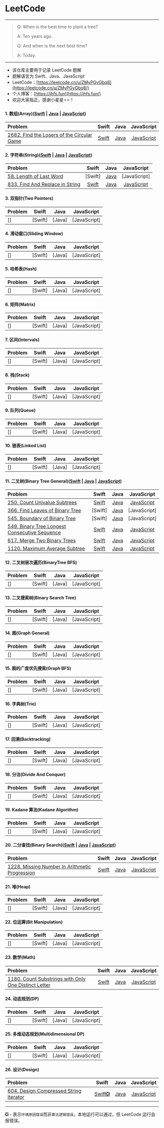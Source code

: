 # LeetCode

----

> 
> Q: When is the best time to plant a tree?
> 
> A: Ten years ago.
> 
> Q: And when is the next best time?
> 
> A: Today. 
> 

----

* 该仓库主要用于记录 LeetCode 题解
* 题解语言为 Swift、Java、JavaScript
* LeetCode：[https://leetcode.cn/u/ZMyPGyGbq8](https://leetcode.cn/u/ZMyPGyGbq8/)
* 个人博客：[https://jhfs.fun](https://jhfs.fun/)
* 欢迎大家指正，感谢小星星⭐️⭐️！

#### 1. 数组(Array)([Swift](https://github.com/yujiuqie/Leetcode/blob/master/Swift/Leetcode.playground/Sources/1_Array/) | [Java](https://github.com/yujiuqie/Leetcode/blob/master/Java/1_Array/) | [JavaScript](https://github.com/yujiuqie/Leetcode/blob/master/JavaScript/1_Array/))

| Problem | Swift | Java | JavaScript |
|:---|:---:|:---:|:---:|
| [2682. Find the Losers of the Circular Game](https://leetcode.cn/problems/find-the-losers-of-the-circular-game/) | [Swift](https://github.com/yujiuqie/Leetcode/blob/master/Swift/Leetcode.playground/Sources/1_Array/LC_2682_FindTheLosersOfTheCircularGame.swift) | [Java](https://github.com/yujiuqie/Leetcode/blob/master/Java/1_Array/LC_2682_FindTheLosersOfTheCircularGame.java) | [JavaScript](https://github.com/yujiuqie/Leetcode/blob/master/JavaScript/1_Array/LC_2682_FindTheLosersOfTheCircularGame.js) | 

#### 2. 字符串(String)([Swift](https://github.com/yujiuqie/Leetcode/blob/master/Swift/Leetcode.playground/Sources/2_String/) | [Java](https://github.com/yujiuqie/Leetcode/blob/master/Java/2_String/) | [JavaScript](https://github.com/yujiuqie/Leetcode/blob/master/JavaScript/2_String/))

| Problem | Swift | Java | JavaScript |
|:---|:---:|:---:|:---:|
| [58. Length of Last Word](https://leetcode.cn/problems/length-of-last-word/) | [Swift] |  [Java](https://github.com/yujiuqie/Leetcode/blob/master/Java/2_String/LC_58_LengthOfLastWord.java) |  [JavaScript] | 
| [833. Find And Replace in String](https://leetcode.cn/problems/find-and-replace-in-string/) | [Swift](https://github.com/yujiuqie/Leetcode/blob/master/Swift/Leetcode.playground/Sources/2_String/LC_833_FindAndReplaceInString.swift) |  [Java](https://github.com/yujiuqie/Leetcode/blob/master/Java/2_String/LC_833_FindAndReplaceInString.java) |  [JavaScript](https://github.com/yujiuqie/Leetcode/blob/master/JavaScript/2_String/LC_833_FindAndReplaceInString.js) | 

#### 3. 双指针(Two Pointers)

| Problem | Swift | Java | JavaScript |
|:---|:---:|:---:|:---:|
| [] | [Swift] |  [Java] |  [JavaScript] | 

#### 4. 滑动窗口(Sliding Window)

| Problem | Swift | Java | JavaScript |
|:---|:---:|:---:|:---:|
| [] | [Swift] |  [Java] |  [JavaScript] | 

#### 5. 哈希表(Hash)

| Problem | Swift | Java | JavaScript |
|:---|:---:|:---:|:---:|
| [] | [Swift] |  [Java] |  [JavaScript] | 

#### 6. 矩阵(Matrix)

| Problem | Swift | Java | JavaScript |
|:---|:---:|:---:|:---:|
| [] | [Swift] |  [Java] |  [JavaScript] | 

#### 7. 区间(Intervals)

| Problem | Swift | Java | JavaScript |
|:---|:---:|:---:|:---:|
| [] | [Swift] |  [Java] |  [JavaScript] | 

#### 8. 栈(Stack)

| Problem | Swift | Java | JavaScript |
|:---|:---:|:---:|:---:|
| [] | [Swift] |  [Java] |  [JavaScript] | 

#### 9. 队列(Queue)

| Problem | Swift | Java | JavaScript |
|:---|:---:|:---:|:---:|
| [] | [Swift] |  [Java] |  [JavaScript] | 

#### 10. 链表(Linked List)

| Problem | Swift | Java | JavaScript |
|:---|:---:|:---:|:---:|
| [] | [Swift] |  [Java] |  [JavaScript] | 

#### 11. 二叉树(Binary Tree General)([Swift](https://github.com/yujiuqie/Leetcode/blob/master/Swift/Leetcode.playground/Sources/11_BinaryTreeGeneral/) | [Java](https://github.com/yujiuqie/Leetcode/blob/master/Java/11_BinaryTreeGeneral/) | [JavaScript](https://github.com/yujiuqie/Leetcode/blob/master/JavaScript/11_BinaryTreeGeneral/))

| Problem | Swift | Java | JavaScript |
|:---|:---:|:---:|:---:|
| [250. Count Univalue Subtrees](https://leetcode.cn/problems/count-univalue-subtrees/) | [Swift](https://github.com/yujiuqie/Leetcode/blob/master/Swift/Leetcode.playground/Sources/11_BinaryTreeGeneral/LC_250_CountUnivalueSubtrees.swift) | [Java](https://github.com/yujiuqie/Leetcode/blob/master/Java/11_BinaryTreeGeneral/LC_250_CountUnivalueSubtrees.java) | [JavaScript](https://github.com/yujiuqie/Leetcode/blob/master/JavaScript/11_BinaryTreeGeneral/LC_250_CountUnivalueSubtrees.js)|
| [366. Find Leaves of Binary Tree](https://leetcode.cn/problems/find-leaves-of-binary-tree/) | [Swift] |  [Java](https://github.com/yujiuqie/Leetcode/blob/master/Java/11_BinaryTreeGeneral/LC_366_FindLeavesOfBinaryTree.java) |  [JavaScript] | 
| [545. Boundary of Binary Tree](https://leetcode.cn/problems/boundary-of-binary-tree/) | [Swift] |  [Java](https://github.com/yujiuqie/Leetcode/blob/master/Java/11_BinaryTreeGeneral/LC_545_BoundaryOfBinaryTree.java) |  [JavaScript] | 
| [549. Binary Tree Longest Consecutive Sequence](https://leetcode.cn/problems/binary-tree-longest-consecutive-sequence-ii/) | [Swift](https://github.com/yujiuqie/Leetcode/blob/master/Swift/Leetcode.playground/Sources/11_BinaryTreeGeneral/LC_549_BinaryTreeLongestConsecutiveSequenceII.swift) | [Java](https://github.com/yujiuqie/Leetcode/blob/master/Java/11_BinaryTreeGeneral/LC_549_BinaryTreeLongestConsecutiveSequenceII.java) | [JavaScript](https://github.com/yujiuqie/Leetcode/blob/master/JavaScript/11_BinaryTreeGeneral/LC_549_BinaryTreeLongestConsecutiveSequenceII.js)|
| [617. Merge Two Binary Trees](https://leetcode.cn/problems/merge-two-binary-trees/) | [Swift](https://github.com/yujiuqie/Leetcode/blob/master/Swift/Leetcode.playground/Sources/11_BinaryTreeGeneral/LC_617_MergeTwoBinaryTrees.swift) |  [Java](https://github.com/yujiuqie/Leetcode/blob/master/Java/11_BinaryTreeGeneral/LC_617_MergeTwoBinaryTrees.java) |  [JavaScript](https://github.com/yujiuqie/Leetcode/blob/master/JavaScript/11_BinaryTreeGeneral/LC_617_MergeTwoBinaryTrees.js) | 
| [1120. Maximum Average Subtree](https://leetcode.cn/problems/maximum-average-subtree/) | [Swift](https://github.com/yujiuqie/Leetcode/blob/master/Swift/Leetcode.playground/Sources/11_BinaryTreeGeneral/LC_1120_MaximumAverageSubtree.swift) |  [Java](https://github.com/yujiuqie/Leetcode/blob/master/Java/11_BinaryTreeGeneral/LC_1120_MaximumAverageSubtree.java) |  [JavaScript](https://github.com/yujiuqie/Leetcode/blob/master/JavaScript/11_BinaryTreeGeneral/LC_1120_MaximumAverageSubtree.js) | 

#### 12. 二叉树层次遍历(BinaryTree BFS)

| Problem | Swift | Java | JavaScript |
|:---|:---:|:---:|:---:|
| [] | [Swift] |  [Java] |  [JavaScript] | 

#### 13. 二叉搜索树(Binary Search Tree)

| Problem | Swift | Java | JavaScript |
|:---|:---:|:---:|:---:|
| [] | [Swift] |  [Java] |  [JavaScript] | 

#### 14. 图(Graph General)

| Problem | Swift | Java | JavaScript |
|:---|:---:|:---:|:---:|
| [] | [Swift] |  [Java] |  [JavaScript] | 

#### 15. 图的广度优先搜索(Graph BFS)

| Problem | Swift | Java | JavaScript |
|:---|:---:|:---:|:---:|
| [] | [Swift] |  [Java] |  [JavaScript] | 

#### 16. 字典树(Trie)

| Problem | Swift | Java | JavaScript |
|:---|:---:|:---:|:---:|
| [] | [Swift] |  [Java] |  [JavaScript] | 

#### 17. 回溯(Backtracking)

| Problem | Swift | Java | JavaScript |
|:---|:---:|:---:|:---:|
| [] | [Swift] |  [Java] |  [JavaScript] | 

#### 18. 分治(Divide And Conquer)

| Problem | Swift | Java | JavaScript |
|:---|:---:|:---:|:---:|
| [] | [Swift] |  [Java] |  [JavaScript] | 

#### 19. Kadane 算法(Kadane Algorithm)

| Problem | Swift | Java | JavaScript |
|:---|:---:|:---:|:---:|
| [] | [Swift] |  [Java] |  [JavaScript] | 

#### 20. 二分查找(Binary Search)([Swift](https://github.com/yujiuqie/Leetcode/blob/master/Swift/Leetcode.playground/Sources/20_BinarySearch/) | [Java](https://github.com/yujiuqie/Leetcode/blob/master/Java/20_BinarySearch/) | [JavaScript](https://github.com/yujiuqie/Leetcode/blob/master/JavaScript/20_BinarySearch/))

| Problem | Swift | Java | JavaScript |
|:---|:---:|:---:|:---:|
| [1228. Missing Number In Arithmetic Progression](https://leetcode.cn/problems/missing-number-in-arithmetic-progression/) | [Swift](https://github.com/yujiuqie/Leetcode/blob/master/Swift/Leetcode.playground/Sources/20_BinarySearch/LC_1228_MissingNumberInArithmeticProgression.swift) | [Java](https://github.com/yujiuqie/Leetcode/blob/master/Java/20_BinarySearch/LC_1228_MissingNumberInArithmeticProgression.java) | [JavaScript](https://github.com/yujiuqie/Leetcode/blob/master/JavaScript/20_BinarySearch/LC_1228_MissingNumberInArithmeticProgression.js) | 

#### 21. 堆(Heap)

| Problem | Swift | Java | JavaScript |
|:---|:---:|:---:|:---:|
| [] | [Swift] |  [Java] |  [JavaScript] | 

#### 22. 位运算(Bit Manipulation)

| Problem | Swift | Java | JavaScript |
|:---|:---:|:---:|:---:|
| [] | [Swift] |  [Java] |  [JavaScript] | 

#### 23. 数学(Math)

| Problem | Swift | Java | JavaScript |
|:---|:---:|:---:|:---:|
| [1180. Count Substrings with Only One Distinct Letter](https://leetcode.cn/problems/count-substrings-with-only-one-distinct-letter/) | [Swift](https://github.com/yujiuqie/Leetcode/blob/master/Swift/Leetcode.playground/Sources/23_Math/LC_1180_CountSubstringsWithOnlyOneDistinctLetter.swift) |  [Java](https://github.com/yujiuqie/Leetcode/blob/master/Java/23_Math/LC_1180_CountSubstringsWithOnlyOneDistinctLetter.java) |  [JavaScript](https://github.com/yujiuqie/Leetcode/blob/master/JavaScript/23_Math/LC_1180_CountSubstringsWithOnlyOneDistinctLetter.js) | 

#### 24. 动态规划(DP)

| Problem | Swift | Java | JavaScript |
|:---|:---:|:---:|:---:|
| [] | [Swift] |  [Java] |  [JavaScript] | 

#### 25. 多维动态规划(Multidimensional DP)

| Problem | Swift | Java | JavaScript |
|:---|:---:|:---:|:---:|
| [] | [Swift] |  [Java] |  [JavaScript] | 

#### 26. 设计(Design)

| Problem | Swift | Java | JavaScript |
|:---|:---:|:---:|:---:|
| [604. Design Compressed String Iterator](https://leetcode.cn/problems/design-compressed-string-iterator/) | [Swift❎](https://github.com/yujiuqie/Leetcode/blob/master/Swift/Leetcode.playground/Sources/26_Design/LC_604_Design_Compressed_String_Iterator.swift) |  [Java](https://github.com/yujiuqie/Leetcode/blob/master/Java/26_Design/LC_604_Design_Compressed_String_Iterator.java) |  [JavaScript](https://github.com/yujiuqie/Leetcode/blob/master/JavaScript/26_Design/LC_604_Design_Compressed_String_Iterator.js) | 

----

❎ - 表示`环境原因错误`而非`算法逻辑错误`。本地运行可以通过，但 LeetCode 运行会报错误。